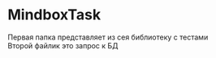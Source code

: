 # MindboxTask
Первая папка представляет из сея библиотеку с тестами <br/> 
Второй файлик это запрос к БД
